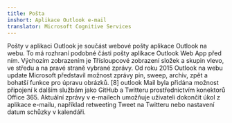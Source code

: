 ```yaml
---
title: Pošta
inshort: Aplikace Outlook e-mail
translator: Microsoft Cognitive Services
---
```


Pošty v aplikaci Outlook je součást webové pošty aplikace Outlook na webu. To má rozhraní podobné části pošty aplikace Outlook Web App před ním. Výchozím zobrazením je Třísloupcové zobrazení složek a skupin vlevo, ve středu a na pravé straně vybrané zprávy. Od roku 2015 Outlook na webu update Microsoft představil možnost zprávy pin, sweep, archiv, zpět a bohatší funkce pro úpravu obrázků. [8] outlook Mail byla přidána možnost připojení k dalším službám jako GitHub a Twitteru prostřednictvím konektorů Office 365. Aktuální zprávy v e-mailech umožňuje uživateli dokončit úkol z aplikace e-mailu, například retweeting Tweet na Twitteru nebo nastavení datum schůzky v kalendáři. 





